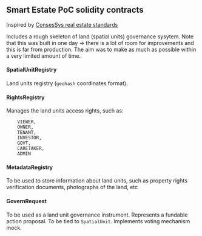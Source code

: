 ## Smart Estate PoC solidity contracts

Inspired by [ConsesSys real estate standards](https://github.com/ConsenSys/real-estate-standards)

Includes a rough skeleton of land (spatial units) governance sysytem.
Note that this was built in one day -> there is a lot of room for improvements and this is far from production. The aim was to make as much as possible within a very limited amount of time.

#### SpatialUnitRegistry  
Land units registry (`geohash` coordinates format).

#### RightsRegistry
Manages the land units access rights, such as:

        VIEWER,
        OWNER,
        TENANT,
        INVESTOR,
        GOVT,
        CARETAKER,
        ADMIN
#### MetadataRegistry     
To be used to store information about land units, such as property rights verification documents, photographs of the land, etc

#### GovernRequest
To be used as a land unit governance instrument. Represents a fundable action proposal. To be tied to `SpatialUnit`. Implements voting mechanism mock. 
